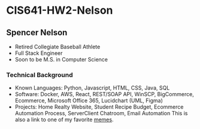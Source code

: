 # CIS641-HW2-Nelson

## Spencer Nelson

- Retired Collegiate Baseball Athlete
- Full Stack Engineer
- Soon to be M.S. in Computer Science

### Technical Background

- Known Languages: Python, Javascript, HTML, CSS, Java, SQL
- Software: Docker, AWS, React, REST/SOAP API, WinSCP, BigCommerce, Ecommerce, Microsoft Office 365, Lucidchart (UML, Figma)
- Projects: Home Realty Website, Student Recipe Budget, Ecommerce Automation Process, ServerClient Chatroom, Email Automation
  This is also a link to one of my favorite [memes](https://i0.wp.com/www.downtimebros.com/wp-content/uploads/2023/06/oppenheimer-cast.jpg?resize=950%2C995&ssl=1).
